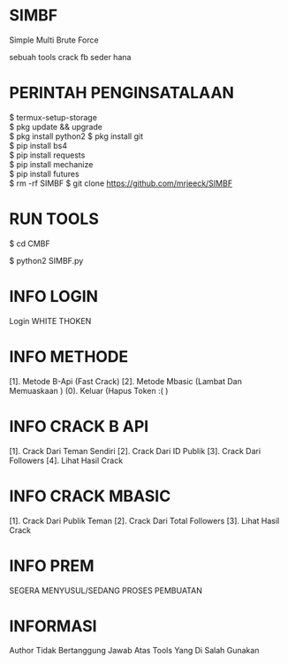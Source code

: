# SIMBF
Simple Multi Brute Force

sebuah tools crack fb seder hana
# PERINTAH PENGINSATALAAN
$ termux-setup-storage  
$ pkg update && upgrade  
$ pkg install python2 
$ pkg install git  
$ pip install bs4  
$ pip install requests  
$ pip install mechanize  
$ pip install futures  
$ rm -rf SIMBF
$ git clone https://github.com/mrjeeck/SIMBF 
# RUN TOOLS
$ cd CMBF
 
$ python2 SIMBF.py
# INFO LOGIN
Login WHITE THOKEN
# INFO METHODE 
[1]. Metode B-Api (Fast Crack)
[2]. Metode Mbasic (Lambat Dan Memuaskaan )
(0). Keluar (Hapus Token :( )
# INFO CRACK B API
[1]. Crack Dari Teman Sendiri
[2]. Crack Dari ID Publik
[3]. Crack Dari Followers
[4]. Lihat Hasil Crack
# INFO CRACK MBASIC
[1]. Crack Dari Publik Teman
[2]. Crack Dari Total Followers
[3]. Lihat Hasil Crack
# INFO PREM
SEGERA MENYUSUL/SEDANG PROSES PEMBUATAN
# INFORMASI 
Author Tidak Bertanggung Jawab Atas Tools Yang Di Salah Gunakan
